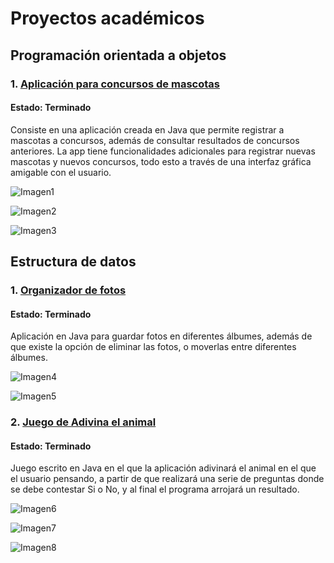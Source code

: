 # Proyectos académicos


## Programación orientada a objetos
### 1. [Aplicación para concursos de mascotas](https://github.com/Nathscrespo/Proyecto-POO-parcial1-grupo8.git)
#### Estado: Terminado
Consiste en una aplicación creada en Java que permite registrar a mascotas a concursos, además de consultar resultados de concursos anteriores. La app tiene funcionalidades adicionales para registrar nuevas mascotas y nuevos concursos, todo esto a través de una interfaz gráfica amigable con el usuario.

![Imagen1](https://github.com/gjareval/gjareval/blob/main/Imagen1.png?raw=true)

![Imagen2](https://github.com/gjareval/gjareval/blob/main/Imagen2.png?raw=true)

![Imagen3](https://github.com/gjareval/gjareval/blob/main/Imagen3.png?raw=true)

## Estructura de datos
### 1. [Organizador de fotos](https://github.com/santi0ne/ProyectoEDD.git)
#### Estado: Terminado
Aplicación en Java para guardar fotos en diferentes álbumes, además de que existe la opción de eliminar las fotos, o moverlas entre diferentes álbumes.

![Imagen4](https://github.com/gjareval/gjareval/blob/9f5d5818e44e4b43d6db3266c73e7f4c62d88dd4/Imagen4.png)

![Imagen5](https://github.com/gjareval/gjareval/blob/9f5d5818e44e4b43d6db3266c73e7f4c62d88dd4/Imagen5.png)

### 2. [Juego de Adivina el animal](https://github.com/santi0ne/ProyectoJuegoIIP.git)
#### Estado: Terminado
Juego escrito en Java en el que la aplicación adivinará el animal en el que el usuario pensando, a partir de que realizará una serie de preguntas donde se debe contestar Si o No, y al final el programa arrojará un resultado. 

![Imagen6](https://github.com/gjareval/gjareval/blob/7c1b37b0c01add057de63c39c8b2873ea402375e/Imagen6.png)

![Imagen7](https://github.com/gjareval/gjareval/blob/7c1b37b0c01add057de63c39c8b2873ea402375e/Imagen7.png)

![Imagen8](https://github.com/gjareval/gjareval/blob/7c1b37b0c01add057de63c39c8b2873ea402375e/Imagen8.png)

